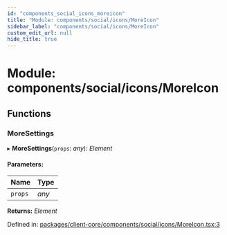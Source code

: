 ```yaml
---
id: "components_social_icons_moreicon"
title: "Module: components/social/icons/MoreIcon"
sidebar_label: "components/social/icons/MoreIcon"
custom_edit_url: null
hide_title: true
---
```


# Module: components/social/icons/MoreIcon

## Functions

### MoreSettings

▸ **MoreSettings**(`props`: *any*): *Element*

#### Parameters:

Name | Type |
:------ | :------ |
`props` | *any* |

**Returns:** *Element*

Defined in: [packages/client-core/components/social/icons/MoreIcon.tsx:3](https://github.com/xr3ngine/xr3ngine/blob/66a84a950/packages/client-core/components/social/icons/MoreIcon.tsx#L3)
